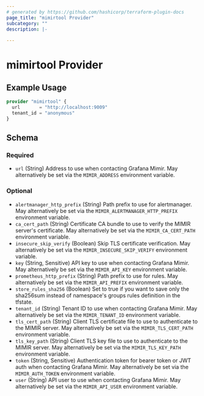 ```yaml
---
# generated by https://github.com/hashicorp/terraform-plugin-docs
page_title: "mimirtool Provider"
subcategory: ""
description: |-
  
---
```


# mimirtool Provider



## Example Usage

```terraform
provider "mimirtool" {
  url       = "http://localhost:9009"
  tenant_id = "anonymous"
}
```

<!-- schema generated by tfplugindocs -->
## Schema

### Required

- `url` (String) Address to use when contacting Grafana Mimir. May alternatively be set via the `MIMIR_ADDRESS` environment variable.

### Optional

- `alertmanager_http_prefix` (String) Path prefix to use for alertmanager. May alternatively be set via the `MIMIR_ALERTMANAGER_HTTP_PREFIX` environment variable.
- `ca_cert_path` (String) Certificate CA bundle to use to verify the MIMIR server's certificate. May alternatively be set via the `MIMIR_CA_CERT_PATH` environment variable.
- `insecure_skip_verify` (Boolean) Skip TLS certificate verification. May alternatively be set via the `MIMIR_INSECURE_SKIP_VERIFY` environment variable.
- `key` (String, Sensitive) API key to use when contacting Grafana Mimir. May alternatively be set via the `MIMIR_API_KEY` environment variable.
- `prometheus_http_prefix` (String) Path prefix to use for rules. May alternatively be set via the `MIMIR_API_PREFIX` environment variable.
- `store_rules_sha256` (Boolean) Set to true if you want to save only the sha256sum instead of namespace's groups rules definition in the tfstate.
- `tenant_id` (String) Tenant ID to use when contacting Grafana Mimir. May alternatively be set via the `MIMIR_TENANT_ID` environment variable.
- `tls_cert_path` (String) Client TLS certificate file to use to authenticate to the MIMIR server. May alternatively be set via the `MIMIR_TLS_CERT_PATH` environment variable.
- `tls_key_path` (String) Client TLS key file to use to authenticate to the MIMIR server. May alternatively be set via the `MIMIR_TLS_KEY_PATH` environment variable.
- `token` (String, Sensitive) Authentication token for bearer token or JWT auth when contacting Grafana Mimir. May alternatively be set via the `MIMIR_AUTH_TOKEN` environment variable.
- `user` (String) API user to use when contacting Grafana Mimir. May alternatively be set via the `MIMIR_API_USER` environment variable.
